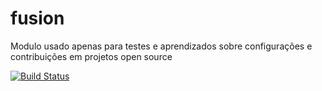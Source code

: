 # fusion

Modulo usado apenas para testes e aprendizados sobre configurações e contribuições
em projetos open source

[![Build Status](https://travis-ci.org/AskaVictoria/fusion.svg?branch=main)](https://travis-ci.org/AskaVictoria/fusion) 



